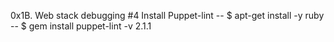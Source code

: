 0x1B. Web stack debugging #4
Install Puppet-lint -- $ apt-get install -y ruby -- $ gem install puppet-lint -v 2.1.1
